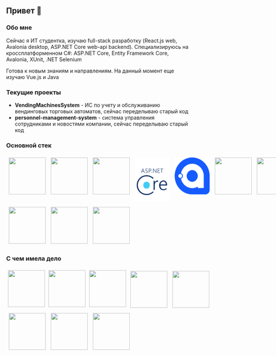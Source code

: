 ## Привет 👋

### Обо мне
Сейчас я ИТ студентка, изучаю full-stack разработку (React.js web, Avalonia desktop, ASP.NET Core web-api backend).
Специализируюсь на кроссплатформенном C#: ASP.NET Core, Entity Framework Core, Avalonia, XUnit, .NET Selenium 

Готова к новым знаниям и направлениям. На данный момент еще изучаю Vue.js и Java

### Текущие проекты
- **VendingMachinesSystem** - ИС по учету и обслуживанию вендинговых торговых автоматов, сейчас переделываю старый код
- **personnel-management-system** - система управления сотрудниками и новостями компании, сейчас переделываю старый код

### Основной стек
<div style="display: flex; justify-content: start;">
<img width="100" height="100" style="margin: 7px"
src="https://cdn.jsdelivr.net/gh/devicons/devicon@latest/icons/postgresql/postgresql-original-wordmark.svg" />
<img width="100" height="100" style="margin: 7px"
src="https://cdn.jsdelivr.net/gh/devicons/devicon@latest/icons/csharp/csharp-original.svg" />
<img width="100" height="100" style="margin: 7px"
src="https://cdn.jsdelivr.net/gh/devicons/devicon@latest/icons/entityframeworkcore/entityframeworkcore-original.svg" />
<img width="120" height="120" style="margin: 7px" src="images/asp-netlogo.png">
<img width="100" height="100" style="margin: 7px" src="images/Avalonia_logo.svg">
<img width="100" height="100" style="margin: 7px"
src="https://cdn.jsdelivr.net/gh/devicons/devicon@latest/icons/git/git-original.svg" />
<img width="100" height="100" style="margin: 7px"
src="https://cdn.jsdelivr.net/gh/devicons/devicon@latest/icons/kotlin/kotlin-original-wordmark.svg" />
</div>

<div style="display: flex; justify-content: start;">
<img width="100" height="100" style="margin: 7px"
src="https://cdn.jsdelivr.net/gh/devicons/devicon@latest/icons/css3/css3-original-wordmark.svg" />
<img width="100" height="100" style="margin: 7px" 
src="https://cdn.jsdelivr.net/gh/devicons/devicon@latest/icons/html5/html5-original-wordmark.svg" />
<img width="100" height="100" style="margin: 7px"
src="https://cdn.jsdelivr.net/gh/devicons/devicon@latest/icons/javascript/javascript-original.svg" />
</div>


### С чем имела дело
<div style="display: flex; justify-content: start;">
<img width="100" height="100" style="margin: 5px" 
src="https://cdn.jsdelivr.net/gh/devicons/devicon@latest/icons/react/react-original-wordmark.svg" />
<img width="100" height="100" style="margin: 5px" 
src="https://cdn.jsdelivr.net/gh/devicons/devicon@latest/icons/microsoftsqlserver/microsoftsqlserver-original-wordmark.svg" />
<img  width="100" height="100" style="margin: 5px"
src="https://cdn.jsdelivr.net/gh/devicons/devicon@latest/icons/mysql/mysql-original-wordmark.svg" />
<img width="100" height="100" style="margin: 7px"
src="https://cdn.jsdelivr.net/gh/devicons/devicon@latest/icons/nextjs/nextjs-original-wordmark.svg" />
<img width="100" height="100" style="margin: 7px"
src="https://cdn.jsdelivr.net/gh/devicons/devicon@latest/icons/vuejs/vuejs-original-wordmark.svg" />
</div>
<div style="display: flex; justify-content: start;">
<img width="100" height="100" style="margin: 7px"
src="https://cdn.jsdelivr.net/gh/devicons/devicon@latest/icons/java/java-original-wordmark.svg" />
<img width="100" height="100" style="margin: 7px"
src="https://cdn.jsdelivr.net/gh/devicons/devicon@latest/icons/spring/spring-original-wordmark.svg" />
<img width="100" height="100" style="margin: 7px"
src="https://cdn.jsdelivr.net/gh/devicons/devicon@latest/icons/blazor/blazor-original.svg" />
</div>

          
 



          
